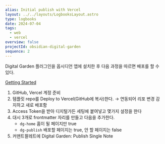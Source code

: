 ```yaml
---
alias: Initial publish with Vercel
layout: ../../layouts/LogbooksLayout.astro
type: logbooks
date: 2024-07-04
tags:
  - web
  - vercel
overview: false
projectId: obsidian-digital-garden
sequence: 2
---
```

Digital Garden 플러그인을 옵시디언 앱에 설치한 후 다음 과정을 따르면 배포를 할 수 있다.

[Getting Started](https://dg-docs.ole.dev/getting-started/01-getting-started/)

1. GitHub, Vercel 계정 준비
2. 템플릿 repo를 Deploy to Vercel(GitHub에 복사)한다.
	→ 연동되어 리포 변경 감지하고 새로 배포함
3. Access Token을 받아 디지털가든 세팅에 붙여넣고 몇가지 설정을 한다
4. 대시 3개로 frontmatter 자리를 만들고 다음을 추가한다.
	- `dg-home` 홈이 될 페이지만 true
	- `dg-publish` 배포할 페이지는 true, 안 할 페이지는 false
5. 커맨트팔레트에 Digital Garden: Publish Single Note